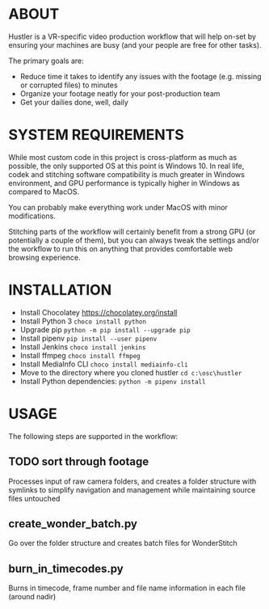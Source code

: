 # ABOUT #

Hustler is a VR-specific video production workflow that will help on-set by ensuring your machines are busy (and your people are free for other tasks).

The primary goals are:
- Reduce time it takes to identify any issues with the footage (e.g. missing or corrupted files) to minutes
- Organize your footage neatly for your post-production team
- Get your dailies done, well, daily

# SYSTEM REQUIREMENTS #

While most custom code in this project is cross-platform as much as possible, the only supported OS at this point is Windows 10. In real life, codek and stitching software compatibility is much greater in Windows environment, and GPU performance is typically higher in Windows as compared to MacOS.

You can probably make everything work under MacOS with minor modifications.

Stitching parts of the workflow will certainly benefit from a strong GPU (or potentially a couple of them), but you can always tweak the settings and/or the workflow to run this on anything that provides comfortable web browsing experience.

# INSTALLATION #

- Install Chocolatey https://chocolatey.org/install
- Install Python 3 `choco install python`
- Upgrade pip `python -m pip install --upgrade pip`
- Install pipenv `pip install --user pipenv`
- Install Jenkins `choco install jenkins`
- Install ffmpeg `choco install ffmpeg`
- Install MediaInfo CLI `choco install mediainfo-cli`
- Move to the directory where you cloned hustler `cd c:\osc\hustler`
- Install Python dependencies: `python -m pipenv install`

# USAGE #

The following steps are supported in the workflow:

## TODO sort through footage
Processes input of raw camera folders, and creates a folder structure with symlinks to simplify navigation and management while maintaining source files untouched 

## create_wonder_batch.py
Go over the folder structure and creates batch files for WonderStitch

## burn_in_timecodes.py
Burns in timecode, frame number and file name information in each file (around nadir)


